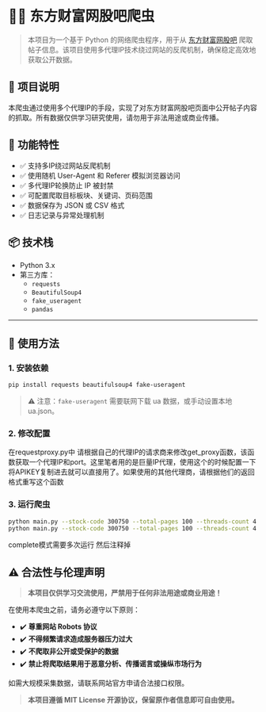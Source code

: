 # 🕵️‍♂️ 东方财富网股吧爬虫

> 本项目为一个基于 Python 的网络爬虫程序，用于从 [东方财富网股吧](https://guba.eastmoney.com/) 爬取帖子信息。该项目使用多代理IP技术绕过网站的反爬机制，确保稳定高效地获取公开数据。

## 📌 项目说明

本爬虫通过使用多个代理IP的手段，实现了对东方财富网股吧页面中公开帖子内容的抓取。所有数据仅供学习研究使用，请勿用于非法用途或商业传播。
## 🔧 功能特性

- ✅ 支持多IP绕过网站反爬机制  
- ✅ 使用随机 User-Agent 和 Referer 模拟浏览器访问  
- ✅ 多代理IP轮换防止 IP 被封禁  
- ✅ 可配置爬取目标板块、关键词、页码范围  
- ✅ 数据保存为 JSON 或 CSV 格式  
- ✅ 日志记录与异常处理机制  

## 📦 技术栈

- Python 3.x
- 第三方库：
  - `requests`
  - `BeautifulSoup4`
  - `fake_useragent`
  - `pandas`

---

## 🚀 使用方法

### 1. 安装依赖

```bash
pip install requests beautifulsoup4 fake-useragent
```

> ⚠️ 注意：`fake-useragent` 需要联网下载 ua 数据，或手动设置本地 ua.json。

### 2. 修改配置

在requestproxy.py中 请根据自己的代理IP的请求商来修改get_proxy函数，该函数获取一个代理IP和port。这里笔者用的是巨量IP代理，使用这个的时候配置一下将APIKEY复制进去就可以直接用了。如果使用的其他代理商，请根据他们的返回格式重写这个函数

### 3. 运行爬虫

```bash
python main.py --stock-code 300750 --total-pages 100 --threads-count 4 --mode crawl
python main.py --stock-code 300750 --total-pages 100 --threads-count 4 --mode complete
```
complete模式需要多次运行
然后注释掉
## ⚠️ 合法性与伦理声明

> **本项目仅供学习交流使用，严禁用于任何非法用途或商业用途！**

在使用本爬虫之前，请务必遵守以下原则：

- ✔️ **尊重网站 Robots 协议**
- ✔️ **不得频繁请求造成服务器压力过大**
- ✔️ **不爬取非公开或受保护的数据**
- ✔️ **禁止将爬取结果用于恶意分析、传播谣言或操纵市场行为**

如需大规模采集数据，请联系网站官方申请合法接口权限。

> **本项目遵循 MIT License 开源协议，保留原作者信息即可自由使用。**

